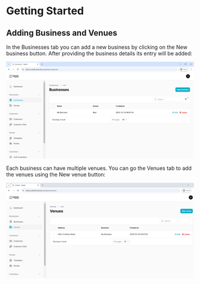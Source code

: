 # Getting Started

## Adding Business and Venues

In the Businesses tab you can add a new business by clicking on the New business button. After providing the business details its entry will be added:

![Business](assets/images/businesses.png)

Each business can have multiple venues. You can go the Venues tab to add the venues using the New venue button:

![Venues](assets/images/venues.png)